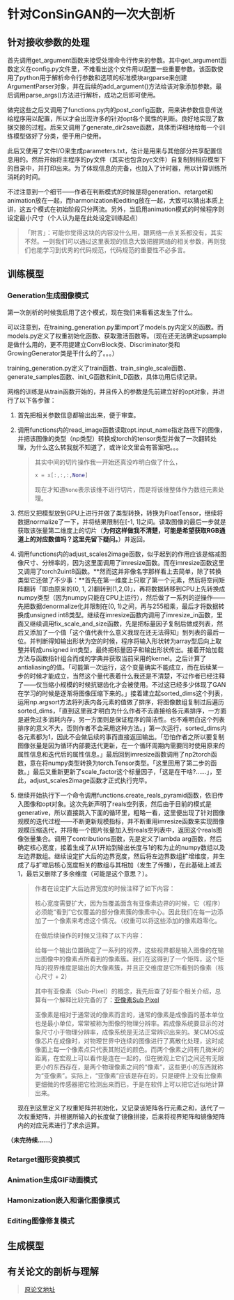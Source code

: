 # 针对ConSinGAN的一次大剖析

## 针对接收参数的处理

首先调用get_argument函数来接受处理命令行传来的参数。其中get_argument函数定义在config.py文件里，不难看出这个文件用以配置一些重要参数。该函数使用了python用于解析命令行参数和选项的标准模块argparse来创建ArgumentParser对象，并在后续的add_argument()方法给该对象添加参数。最后调用parse_args()方法进行解析，成功之后即可使用。

做完这些之后又调用了functions.py内的post_config函数，用来讲参数信息传送给程序用以配置，所以才会出现许多的针对opt各个属性的判断。良好地实现了数据交接的过程。后来又调用了generate_dir2save函数，具体而详细地给每一个训练模型做好了分类，便于用户使用。

此后又使用了文件I/O来生成parameters.txt，估计是用来与其他部分共享配置信息用的。然后开始将主程序的py文件（其实也包含pyc文件）自复制到相应模型下的目录中，并打印出来。为了体现信息的完备，也加入了计时器，用以计算训练所消耗的时间。

不过注意到一个细节——作者在判断模式的时候是将generation、retarget和animation放在一起，而harmonization和editing放在一起，大致可以猜出本质上讲，这五个模式在初始阶段只分两流。另外，当启用animation模式的时候程序则设定最小尺寸（个人认为是在此处设定训练起点）

> 「附言」：可能你觉得这块的内容没什么用，跟网络一点关系都没有，其实不然。一则我们可以通过这里表现的信息大致把握网络的相关参数，再则我们也能学习到优秀的代码规范，代码规范的重要性不必多言。

## 训练模型

### Generation生成图像模式

第一次剖析的时候我启用了这个模式，现在我们来看看这发生了什么。

可以注意到，在training_generation.py里import了models.py内定义的函数。而models.py定义了权重初始化函数、获取激活函数等。（现在还无法确定upsample是做什么用的，更不用提建立ConvBlock类、Discriminator类和GrowingGenerator类是干什么的了。。。）

training_generation.py定义了train函数、train_single_scale函数、generate_samples函数、init_G函数和init_D函数，具体功用后续记录。

网络的训练是从train函数开始的，并且传入的参数是先前建立好的opt对象，并进行了以下各步骤：

1. 首先把相关参数信息都输出出来，便于审查。

2. 调用functions内的read_image函数读取opt.input_name指定路径下的图像，并把该图像的类型（np类型）转换成torch的tensor类型并做了一次翻转处理，为什么这么转我就不知道了，或许论文里会有答案吧。。。

   > 其实中间的切片操作我一开始还真没咋明白做了什么，
   >
   > ```python
   > x = x[:,:,:,None]
   > ```
   >
   > 现在才知道`None`表示该维不进行切片，而是将该维整体作为数组元素处理。

3. 然后又把模型放到GPU上进行并做了类型转换，转换为FloatTensor，继续将数据normalize了一下，并将结果限制在[-1, 1]之间。读取图像的最后一步就是获取该张量第二维度上的切片（**为何这样做我不清楚，可能是希望获取RGB通道上的对应数值吗？这里先留下疑问。**）并返回。

4. 调用functions内的adjust_scales2image函数，似乎起到的作用应该是缩减图像尺寸、分辨率的，因为这里面调用了imresize函数。而在imresize函数这里又调用了torch2uint8函数。**然而这并非像名字那样看上去简单，除了转换类型它还做了不少事：**首先在第一维度上只取了第一个元素，然后将空间矩阵翻转「即由原来的(0, 1, 2)翻转到(1,2,0)」，再将数据转移到CPU上先转换成numpy类型（因为numpy只能在CPU上运行），然后做了一系列的逆操作——先把数据denormalize化并限制在(0, 1)之间，再与255相乘，最后才将数据转换成unsigned int8类型。继续在imresize函数内调用了imresize_in函数，里面又继续调用fix_scale_and_size函数，先是把标量因子复制后做成列表，然后又添加了一个值「这个值代表什么意义我现在还无法得知」到列表的最后一位。并判断得知输出形状为空的时候，程序将输入形状转为array型后向上取整并转成unsigned int类型，最终把标量因子和输出形状传出。接着开始加载方法与函数指针组合而成的字典并获取当前采用的kernel。之后计算了antialiasing的值。「可能第一次运行，这个变量确实不能成立，而在后续某一步的时候才能成立，当然这个量代表着什么我还是不清楚，不过作者已经注释了——仅当缩小规模的时候抗锯齿化才会被使用。不过这已经多少体现了GAN在学习的时候是逐渐将图像压缩下来的。」接着建立起sorted_dims这个列表，运用np.argsort方法将列表内各元素的值做了排序，将图像数组复制过后遍历sorted_dims，「直到这里我才明白为什么作者不去直接给各元素排序，一方面是避免过多消耗内存，另一方面则是保证程序的简洁性。也不难明白这个列表排序的意义不大，否则作者不会采用这种方法。」第一次运行，sorted_dims内各元素都为1，因此不会做后续的事而直接返回输出。「恐怕作者之所以要复制图像张量是因为循环内部要迭代更新，在一个循环周期内需要同时使用原来的属性信息和迭代后的属性信息。」最后回到imresize函数调用了np2torch函数，意在将numpy类型转换为torch.Tensor类型。「这里回用了第二步的函数。」最后又重新更新了scale_factor这个标量因子，「这是在干啥?......」，至此，adjust_scales2image函数才正式执行完毕。

5. 继续开始执行下一个命令调用functions.create_reals_pyramid函数，依旧传入图像和opt对象。这次先新声明了reals空列表，然后由于目前的模式是generative，所以直接跳入下面的循环里，粗略一看，这里便出现了针对图像规模的迭代过程——不断更新规模指标，并不断重用imresize函数来实现图像规模压缩迭代，并将每一个图片张量加入到reals空列表中，返回这个reals图像张量集合。调用了contributions函数，先是定义了lambda arg函数，然后确定核心宽度，接着生成了从1开始到输出长度与1的和为止的numpy数组以及左边界数组。继续设定扩大后的边界宽度，然后将左边界数组扩增维度，并生成了与扩增后核心宽度相关的数组与其相加（发生了传播），在此基础上减去1，最后又删除了多余维度（可能是这个意思？）。

   > 作者在设定扩大后边界宽度的时候注释了如下内容：
   >
   > 核心宽度需要扩大，因为当覆盖面含有亚像素边界的时候，它（程序）必须能“看到”它仅覆盖的部分像素簇的像素中心。因此我们在每一边添加了一个像素来考虑这个情况。（权重可以将这些添加的像素趋零化。
   >
   > 在做后续操作的时候又注释了以下内容：
   >
   > 给每一个输出位置确定了一系列的视界，这些视界都是输入图像的在输出图像中的像素点所看到的像素簇。我们在这得到了一个矩阵，这个矩阵的视界维度是输出的大像素簇，并且正交维度是它所看到的像素（核心尺寸 + 2）
   >
   > 其中有亚像素（Sub-Pixel）的概念，我先后查了好些个相关介绍，总算有一个解释比较完备的了：[亚像素Sub Pixel](https://www.cnblogs.com/Jessica-jie/p/8529564.html)
   >
   > 亚像素是相对于通常说的像素而言的，通常的像素是成像面的基本单位也是最小单位，常常被称为图像的物理分辨率。若成像系统要显示的对象尺寸小于物理分辨率，成像系统是无法正常辨识出来的。某CMOS成像芯片在成像时，对物理世界中连续的图像进行了离散化处理，这时成像面上每一个像素点只代表其附近的颜色。而两个像素之间有几微米的距离，在宏观上可以看作是连在一起的，但在微观上它们之间还有无限更小的东西存在，是两个物理像素之间的“像素”，这些更小的东西就称为“亚像素”。实际上，“亚像素”应该是存在的，只是硬件上没有比像素更细微的传感器把它检测出来而已，于是在软件上可以把它近似地计算出来。
   
   现在到这里定义了权重矩阵并初始化，又记录该矩阵各行元素之和，迭代了一次权重矩阵，并根据所输入的长度做了镜像拼接，后来将视界矩阵和镜像矩阵内的对应元素进行了求余运算。
   
   

**（未完待续......）**

### Retarget图形变换模式

### Animation生成GIF动画模式

### Hamonization嵌入和谐化图像模式

### Editing图像修复模式

## 生成模型

## 有关论文的剖析与理解

> [原论文地址](https://openaccess.thecvf.com/content/WACV2021/papers/Hinz_Improved_Techniques_for_Training_Single-Image_GANs_WACV_2021_paper.pdf)